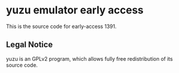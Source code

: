 yuzu emulator early access
=============

This is the source code for early-access 1391.

## Legal Notice

yuzu is an GPLv2 program, which allows fully free redistribution of its source code.